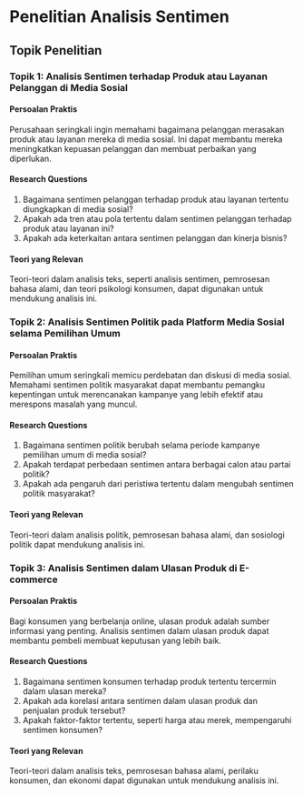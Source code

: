 # Penelitian Analisis Sentimen

## Topik Penelitian

### Topik 1: Analisis Sentimen terhadap Produk atau Layanan Pelanggan di Media Sosial

#### Persoalan Praktis

Perusahaan seringkali ingin memahami bagaimana pelanggan merasakan produk atau layanan mereka di media sosial. Ini dapat membantu mereka meningkatkan kepuasan pelanggan dan membuat perbaikan yang diperlukan.

#### Research Questions

1. Bagaimana sentimen pelanggan terhadap produk atau layanan tertentu diungkapkan di media sosial?
2. Apakah ada tren atau pola tertentu dalam sentimen pelanggan terhadap produk atau layanan ini?
3. Apakah ada keterkaitan antara sentimen pelanggan dan kinerja bisnis?

#### Teori yang Relevan

Teori-teori dalam analisis teks, seperti analisis sentimen, pemrosesan bahasa alami, dan teori psikologi konsumen, dapat digunakan untuk mendukung analisis ini.

### Topik 2: Analisis Sentimen Politik pada Platform Media Sosial selama Pemilihan Umum

#### Persoalan Praktis

Pemilihan umum seringkali memicu perdebatan dan diskusi di media sosial. Memahami sentimen politik masyarakat dapat membantu pemangku kepentingan untuk merencanakan kampanye yang lebih efektif atau merespons masalah yang muncul.

#### Research Questions

1. Bagaimana sentimen politik berubah selama periode kampanye pemilihan umum di media sosial?
2. Apakah terdapat perbedaan sentimen antara berbagai calon atau partai politik?
3. Apakah ada pengaruh dari peristiwa tertentu dalam mengubah sentimen politik masyarakat?

#### Teori yang Relevan

Teori-teori dalam analisis politik, pemrosesan bahasa alami, dan sosiologi politik dapat mendukung analisis ini.

### Topik 3: Analisis Sentimen dalam Ulasan Produk di E-commerce

#### Persoalan Praktis

Bagi konsumen yang berbelanja online, ulasan produk adalah sumber informasi yang penting. Analisis sentimen dalam ulasan produk dapat membantu pembeli membuat keputusan yang lebih baik.

#### Research Questions

1. Bagaimana sentimen konsumen terhadap produk tertentu tercermin dalam ulasan mereka?
2. Apakah ada korelasi antara sentimen dalam ulasan produk dan penjualan produk tersebut?
3. Apakah faktor-faktor tertentu, seperti harga atau merek, mempengaruhi sentimen konsumen?

#### Teori yang Relevan

Teori-teori dalam analisis teks, pemrosesan bahasa alami, perilaku konsumen, dan ekonomi dapat digunakan untuk mendukung analisis ini.
